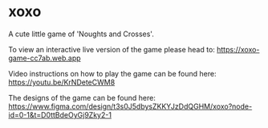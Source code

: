 # xoxo

A cute little game of 'Noughts and Crosses'.

To view an interactive live version of the game please head to: https://xoxo-game-cc7ab.web.app

Video instructions on how to play the game can be found here: https://youtu.be/KrNDeteCWM8

The designs of the game can be found here: https://www.figma.com/design/t3s0J5dbysZKKYJzDdQGHM/xoxo?node-id=0-1&t=D0ttBdeOyGj9Zky2-1
